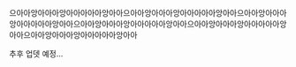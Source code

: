 으아아앙아아아앙아아아아아앙아아으아아앙아아아앙아아아아아앙아아으아아앙아아아앙아아아아아앙아아으아아앙아아아앙아아아아아앙아아으아아앙아아아앙아아아아아앙아아으아아앙아아아앙아아아아아앙아아

추후 업뎃 예정...
